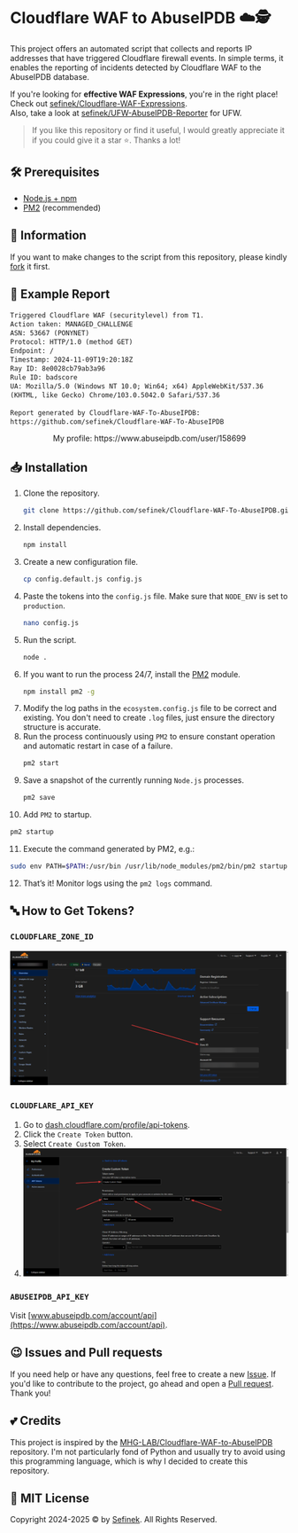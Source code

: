 # Cloudflare WAF to AbuseIPDB ☁️🕵️
This project offers an automated script that collects and reports IP addresses that have triggered Cloudflare firewall events.
In simple terms, it enables the reporting of incidents detected by Cloudflare WAF to the AbuseIPDB database.

If you're looking for **effective WAF Expressions**, you're in the right place! Check out [sefinek/Cloudflare-WAF-Expressions](https://github.com/sefinek/Cloudflare-WAF-Expressions).  
Also, take a look at [sefinek/UFW-AbuseIPDB-Reporter](https://github.com/sefinek/UFW-AbuseIPDB-Reporter) for UFW.

> If you like this repository or find it useful, I would greatly appreciate it if you could give it a star ⭐. Thanks a lot!

## 🛠️ Prerequisites
- [Node.js + npm](https://nodejs.org)
- [PM2](https://www.npmjs.com/package/pm2) (recommended)


## 📃 Information
If you want to make changes to the script from this repository, please kindly [fork](https://github.com/sefinek/Cloudflare-WAF-To-AbuseIPDB/fork) it first.


## 🌌 Example Report
```
Triggered Cloudflare WAF (securitylevel) from T1.
Action taken: MANAGED_CHALLENGE
ASN: 53667 (PONYNET)
Protocol: HTTP/1.0 (method GET)
Endpoint: /
Timestamp: 2024-11-09T19:20:18Z
Ray ID: 8e0028cb79ab3a96
Rule ID: badscore
UA: Mozilla/5.0 (Windows NT 10.0; Win64; x64) AppleWebKit/537.36 (KHTML, like Gecko) Chrome/103.0.5042.0 Safari/537.36

Report generated by Cloudflare-WAF-To-AbuseIPDB:
https://github.com/sefinek/Cloudflare-WAF-To-AbuseIPDB
```

<div align="center">
    My profile: https://www.abuseipdb.com/user/158699
</div>


## 📥 Installation
1. Clone the repository.
   ```bash
   git clone https://github.com/sefinek/Cloudflare-WAF-To-AbuseIPDB.git
   ```
2. Install dependencies.
   ```bash
   npm install
   ```
3. Create a new configuration file.
   ```bash
   cp config.default.js config.js
   ```
4. Paste the tokens into the `config.js` file. Make sure that `NODE_ENV` is set to `production`.
   ```bash
   nano config.js
   ```
5. Run the script.
   ```bash
   node .
   ```
6. If you want to run the process 24/7, install the [PM2](https://www.npmjs.com/package/pm2) module.
   ```bash
   npm install pm2 -g
   ```
7. Modify the log paths in the `ecosystem.config.js` file to be correct and existing. You don't need to create `.log` files, just ensure the directory structure is accurate.
8. Run the process continuously using `PM2` to ensure constant operation and automatic restart in case of a failure.
   ```bash
   pm2 start
   ```
9. Save a snapshot of the currently running `Node.js` processes.
   ```bash
   pm2 save
   ```
10. Add `PM2` to startup.
   ```bash
   pm2 startup
   ```
11. Execute the command generated by PM2, e.g.:
   ```bash
   sudo env PATH=$PATH:/usr/bin /usr/lib/node_modules/pm2/bin/pm2 startup systemd -u sefinek --hp /home/sefinek
   ```
12. That’s it! Monitor logs using the `pm2 logs` command.


## 🔤 How to Get Tokens?
### `CLOUDFLARE_ZONE_ID`
![](images/brave_UY5737SsDdlS.png)

### `CLOUDFLARE_API_KEY`
1. Go to [dash.cloudflare.com/profile/api-tokens](https://dash.cloudflare.com/profile/api-tokens).
2. Click the `Create Token` button.
3. Select `Create Custom Token`.
4. ![](images/brave_oWibgugvXlTH.png)

### `ABUSEIPDB_API_KEY`
Visit [www.abuseipdb.com/account/api](https://www.abuseipdb.com/account/api).


## 😉 Issues and Pull requests
If you need help or have any questions, feel free to create a new [Issue](https://github.com/sefinek/Cloudflare-WAF-To-AbuseIPDB/issues). If you'd like to contribute to the project, go ahead and open a [Pull request](https://github.com/sefinek/Cloudflare-WAF-To-AbuseIPDB/pulls). Thank you!


## 💕 Credits
This project is inspired by the [MHG-LAB/Cloudflare-WAF-to-AbuseIPDB](https://github.com/MHG-LAB/Cloudflare-WAF-to-AbuseIPDB) repository.
I'm not particularly fond of Python and usually try to avoid using this programming language, which is why I decided to create this repository.


## 📑 MIT License
Copyright 2024-2025 © by [Sefinek](https://sefinek.net). All Rights Reserved.

